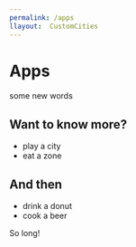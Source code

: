 ```yaml
---
permalink: /apps
llayout:  CustomCities
---
```


# Apps

some new words

## Want to know more?

- play a city
- eat a zone

## And then

- drink a donut
- cook a beer

So long!